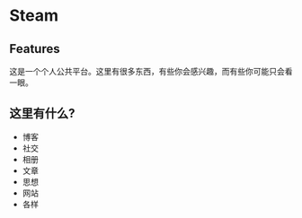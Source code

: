 Steam
=====

## Features

这是一个个人公共平台。这里有很多东西，有些你会感兴趣，而有些你可能只会看一眼。

## 这里有什么?

* 博客
* 社交
* 相册
* 文章
* 思想
* 网站
* 各样